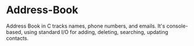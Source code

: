 # Address-Book
Address Book in C tracks names, phone numbers, and emails. It's console-based, using standard I/O for adding, deleting, searching, updating contacts.
